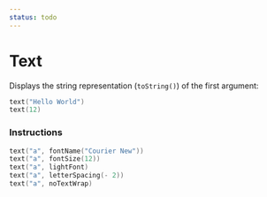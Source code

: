```yaml
---
status: todo
---
```


# Text

Displays the string representation (`toString()`) of the first argument:

```kotlin
text("Hello World")
text(12)
```

### Instructions

```kotlin
text("a", fontName("Courier New"))
text("a", fontSize(12))
text("a", lightFont)
text("a", letterSpacing(- 2))
text("a", noTextWrap)
```